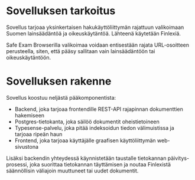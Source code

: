 # Sovelluksen tarkoitus
Sovellus tarjoaa yksinkertaisen hakukäyttöliittymän rajattuun valikoimaan Suomen lainsäädäntöä ja oikeuskäytäntöä.
Lähteenä käytetään Finlexiä.

Safe Exam Browserilla valikoimaa voidaan entisestään rajata URL-osoitteen perusteella, siten, että pääsy sallitaan vain lainsäädäntöön tai oikeuskäytäntöön.

# Sovelluksen rakenne
Sovellus koostuu neljästä pääkomponentista:
* Backend, joka tarjoaa frontendille REST-API rajapinnan dokumenttien hakemiseen
* Postgres-tietokanta, joka säilöö dokumentit oheistietoineen
* Typesense-palvelu, joka pitää indeksoidun tiedon välimuistissa ja tarjoaa ripeän haun
* Frontend, joka tarjoaa käyttäjälle graafisen käyttöliittymän web-sivustona

Lisäksi backendin yhteydessä käynnistetään taustalle tietokannan päivitys-prosessi, joka suorittaa tietokannan täyttämisen ja noutaa Finlexistä säännöllisin väliajoin muuttuneet tai uudet dokumentit.